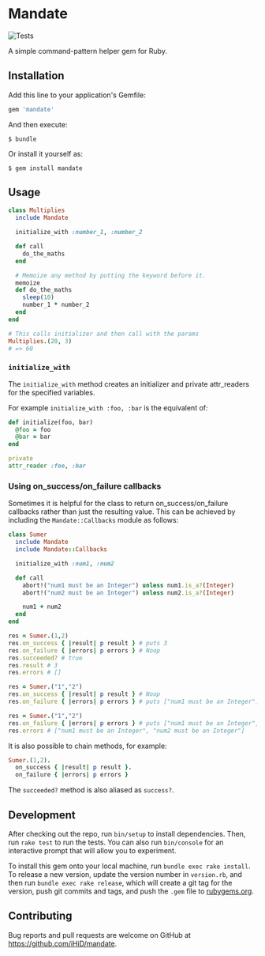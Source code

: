 # Mandate

![Tests](https://github.com/iHiD/mandate/workflows/Tests/badge.svg)

A simple command-pattern helper gem for Ruby.

## Installation

Add this line to your application's Gemfile:

```ruby
gem 'mandate'
```

And then execute:

    $ bundle

Or install it yourself as:

    $ gem install mandate

## Usage

```ruby
class Multiplies
  include Mandate

  initialize_with :number_1, :number_2

  def call
    do_the_maths
  end

  # Memoize any method by putting the keyword before it.
  memoize
  def do_the_maths
    sleep(10)
    number_1 * number_2
  end
end

# This calls initializer and then call with the params
Multiplies.(20, 3)
# => 60
```

### `initialize_with`

The `initialize_with` method creates an initializer and private attr_readers for the specified variables.

For example `initialize_with :foo, :bar` is the equivalent of:

```ruby
def initialize(foo, bar)
  @foo = foo
  @bar = bar
end

private
attr_reader :foo, :bar
```

### Using on_success/on_failure callbacks

Sometimes it is helpful for the class to return on_success/on_failure callbacks rather than just the resulting value.
This can be achieved by including the `Mandate::Callbacks` module as follows:

```ruby
class Sumer
  include Mandate
  include Mandate::Callbacks

  initialize_with :num1, :num2

  def call
    abort!("num1 must be an Integer") unless num1.is_a?(Integer)
    abort!("num2 must be an Integer") unless num2.is_a?(Integer)

    num1 + num2
  end
end

res = Sumer.(1,2)
res.on_success { |result| p result } # puts 3
res.on_failure { |errors| p errors } # Noop
res.succeeded? # true
res.result # 3
res.errors # []

res = Sumer.("1","2")
res.on_success { |result| p result } # Noop
res.on_failure { |errors| p errors } # puts ["num1 must be an Integer"]

res = Sumer.("1","2")
res.on_failure { |errors| p errors } # puts ["num1 must be an Integer", "num2 must be an Integer"]
res.errors # ["num1 must be an Integer", "num2 must be an Integer"]
```

It is also possible to chain methods, for example:

```ruby
Sumer.(1,2).
  on_success { |result| p result }.
  on_failure { |errors| p errors }
```

The `succeeded?` method is also aliased as `success?`.

## Development

After checking out the repo, run `bin/setup` to install dependencies. Then, run `rake test` to run the tests. You can also run `bin/console` for an interactive prompt that will allow you to experiment.

To install this gem onto your local machine, run `bundle exec rake install`. To release a new version, update the version number in `version.rb`, and then run `bundle exec rake release`, which will create a git tag for the version, push git commits and tags, and push the `.gem` file to [rubygems.org](https://rubygems.org).

## Contributing

Bug reports and pull requests are welcome on GitHub at https://github.com/iHiD/mandate.
